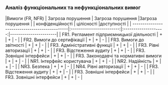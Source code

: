 ### Аналіз функціональних та нефункціональних вимог


|Вимоги (FR, NFR)                               | Загроза порушення        | Загроза порушення    |Загроза порушення      |
                                                |  конфіденційності        | цілісності           |доступності            |
| ----------------------------------------------|:------------------------:|:--------------------:|-----------------------|
| FR1. Регламент підприємницької діяльності     | +                        | +                    | -                     |
| FR2. Вимоги до сертифікації                   | +                        | +                    | -                     |
| FR3. Вимоги до звітності                      | +                        | +                    | -                     |
| FR3. Адміністративні функції                  | +                        | +                    | -                     |
| FR3. Рівні авторизації                        | +                        | +                    | -                     |
| FR3. Відстеження аудиту                       | +                        | +                    | -                     |
| FR3. Зовнішні інтерфейси                      | +                        | +                    | -                     |
| FR3. Законодавчі та нормативні вимоги         | +                        | +                    | -                     |
| NR1. Інтерфейс користувача                    | +                        | +                    | -                     |
| NR2. Надійність                               | +                        | +                    | -                     |
| NR3. Безпека                                  | +                        | +                    | -                     |
| NR4. Рівні авторизації                        | +                        | +                    | -                     |
| FR3. Відстеження аудиту                       | +                        | +                    | -                     |
| FR3. Зовнішні інтерфейси                      | +                        | +                    | -                     |
| FR3. Зовнішні інтерфейси                      | +                        | +                    | -                     |







